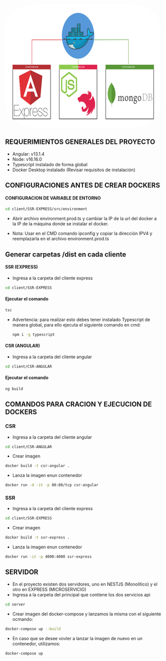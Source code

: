 <p align="center"><img src="img.png" text-align="center" width="700" height="400" style="border-radius: 20%"/></p>

## REQUERIMIENTOS GENERALES DEL PROYECTO
- Angular: v13.1.4
- Node: v16.16.0
- Typescript instalado de forma global
- Docker Desktop instalado (Revisar requisitos de instalación) 

## CONFIGURACIONES ANTES DE CREAR DOCKERS

#### CONFIGURACION DE VARIABLE DE ENTORNO 

```sh
cd client/SSR-EXPRESS/src/environment
```
- Abrir archivo environment.prod.ts y cambiar la IP de la url del docker a la IP de la máquina donde se instalar el docker.

- Nota: Usar en el CMD comando ipconfig y copiar la dirección IPV4 y reemplazarla en el archivo environment.prod.ts

## Generar carpetas /dist en cada cliente
#### SSR (EXPRESS)
- Ingresa a la carpeta del cliente express
```sh
cd client/SSR-EXPRESS
```

#### Ejecutar el comando

```sh
tsc
```
- Advertencia: para realizar esto debes tener instalado Typescript de manera global, para ello ejecuta el siguiente comando en cmd:

	```sh
	npm i -g typescript
	```
#### CSR (ANGULAR)
- Ingresa a la carpeta del cliente angular
```sh
cd client/CSR-ANGULAR
```

#### Ejecutar el comando

```sh
ng build
```

## COMANDOS PARA CRACION Y EJECUCION DE DOCKERS

### CSR
- Ingresa a la carpeta del cliente angular
```sh
cd client/CSR-ANGULAR
```
- Crear imagen
```sh
docker build -t csr-angular .
```
- Lanza la imagen enun contenedor
```sh
docker run -d -it -p 80:80/tcp csr-angular
```
### SSR
- Ingresa a la carpeta del cliente express
```sh
cd client/SSR-EXPRESS
```
- Crear imagen
```sh
docker build -t ssr-express .
```
- Lanza la imagen enun contenedor
```sh
docker run -it -p 4000:4000 ssr-express
```

## SERVIDOR

- En el proyecto existen dos servidores, uno en NESTJS (Monolítico) y el otro en EXPRESS (MICROSERVICIO)
- Ingresa a la carpeta del principal que contiene los dos servicios api
```sh
cd server
```
- Crear imagen del docker-compose y lanzamos la misma con el siguiente ocmando:
```sh
docker-compose up --build
```
- En caso que se desee vovler a lanzar la imagen de nuevo en un contenedor, utilizamos:
```sh
docker-compose up
```
